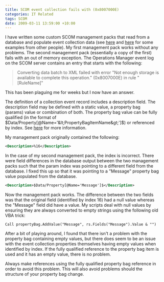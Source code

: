 ```yaml
---
title: SCOM event collection fails with (0x8007000E)
categories: IT Related
tags: SCOM
date: 2009-03-11 13:59:00 +10:00
---
```


I have written some custom SCOM management packs that read from a database and populate event collection data (see [here][0] and [here][1] for some examples from other people). My first management pack works without any problems. The second management pack (essentially a copy of the first) fails with an out of memory exception. The Operations Manager event log on the SCOM server contains an entry that starts with the following: 

> Converting data batch to XML failed with error "Not enough storage is available to complete this operation." (0x8007000E) in rule "[RuleName]" 

This has been plaguing me for weeks but I now have an answer. 

The definition of a collection event record includes a description field. The description field may be defined with a static value, a property bag (params) value or combination of both. The property bag value can be fully qualified (in the format of $Data/Property[@Name='&lt;PropertyBagItemName&gt;']$) or referenced by index. See [here][2] for more information. 

<!--more-->

My management pack originally contained the following: 

```xml
<Description>%16</Description> 
```

In the case of my second management pack, the index is incorrect. There were field differences in the database output between the two management packs such that the param index was pointing to a different field from the database. I fixed this up so that it was pointing to a "Message" property bag value populated from the database. 

```xml
<Description>$Data/Property[@Name='Message']$</Description> 
```

Now the management pack works. The difference between the two fields was that the original field (identified by index 16) had a null value whereas the "Message" field did have a value. My scripts deal with null values by ensuring they are always converted to empty strings using the following old VBA trick: 

```vbnet
Call propertyBag.AddValue("Message", rs.Fields("Message").Value & "") 
```

After a bit of playing around, I found that there isn't a problem with the property bag containing empty values, but there does seem to be an issue with the event collection properties themselves having empty values when identified by index. If the fully qualified reference to the property bag item is used and it has an empty value, there is no problem. 

Always make references using the fully qualified property bag reference in order to avoid this problem. This will also avoid problems should the structure of your property bag change. 

[0]: http://www.eggheadcafe.com/software/aspnet/30204739/generate-events-with-vbs.aspx
[1]: http://contoso.se/blog/?p=310
[2]: http://technet.microsoft.com/en-us/library/dd391802.aspx
